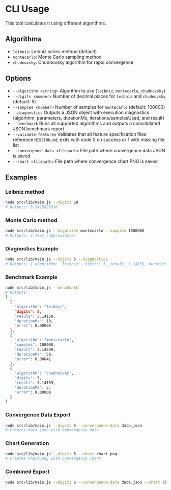 # CLI Usage

This tool calculates π using different algorithms.

## Algorithms

- `leibniz`: Leibniz series method (default)
- `montecarlo`: Monte Carlo sampling method
- `chudnovsky`: Chudnovsky algorithm for rapid convergence

## Options

- `--algorithm <string>`  Algorithm to use (`leibniz`, `montecarlo`, `chudnovsky`)
- `--digits <number>`     Number of decimal places for `leibniz` and `chudnovsky` (default: 5)
- `--samples <number>`    Number of samples for `montecarlo` (default: 100000)
- `--diagnostics`         Outputs a JSON object with execution diagnostics (algorithm, parameters, durationMs, iterations/samplesUsed, and result)
- `--benchmark`           Runs all supported algorithms and outputs a consolidated JSON benchmark report
- `--validate-features`   Validates that all feature specification files reference `MISSION.md`; exits with code 0 on success or 1 with missing file list
- `--convergence-data <filepath>`  File path where convergence data JSON is saved
- `--chart <filepath>`     File path where convergence chart PNG is saved

## Examples

### Leibniz method

```bash
node src/lib/main.js --digits 10
# Outputs: 3.1415926536
```

### Monte Carlo method

```bash
node src/lib/main.js --algorithm montecarlo --samples 1000000
# Outputs: 3.14xx (approximate)
```

### Diagnostics Example

```bash
node src/lib/main.js --digits 5 --diagnostics
# Outputs: { algorithm: 'leibniz', digits: 5, result: 3.14159, durationMs: 12, iterations: 200000 }
```

### Benchmark Example

```bash
node src/lib/main.js --benchmark
# Outputs:
[
  {
    "algorithm": "leibniz",
    "digits": 5,
    "result": 3.14159,
    "durationMs": 10,
    "error": 0.00000
  },
  {
    "algorithm": "montecarlo",
    "samples": 100000,
    "result": 3.14200,
    "durationMs": 50,
    "error": 0.00041
  },
  {
    "algorithm": "chudnovsky",
    "digits": 5,
    "result": 3.14159,
    "durationMs": 5,
    "error": 0.00000
  }
]
```

### Convergence Data Export

```bash
node src/lib/main.js --digits 5 --convergence-data data.json
# Creates data.json with convergence data
```

### Chart Generation

```bash
node src/lib/main.js --digits 5 --chart chart.png
# Creates chart.png with convergence chart
```

### Combined Export

```bash
node src/lib/main.js --digits 5 --convergence-data data.json --chart chart.png
```
